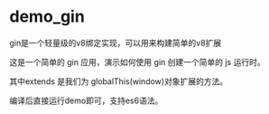 # demo_gin

gin是一个轻量级的v8绑定实现，可以用来构建简单的v8扩展

这是一个简单的 gin 应用，演示如何使用 gin 创建一个简单的 js 运行时。

其中extends 是我们为 globalThis(window)对象扩展的方法。

编译后直接运行demo即可，支持es6语法。

